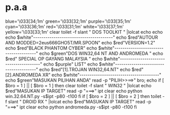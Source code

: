 # p.a.a
blue='\033[34;1m' green='\033[32;1m'   purple='\033[35;1m' cyan='\033[36;1m' red='\033[31;1m' white='\033[37;1m'                                            yellow='\033[33;1m' clear toilet -f slant " DOS TOOLKIT " |lolcat echo echo echo $white"---------------------------------------" echo $red"AUTOUR AND MODDED=2eus666GHO5T/MR.SPOON" echo $red"VERSION=1.2" echo $red"BLACK PHANTOM CYBER" echo $white"---------------------------------------" echo $green"DOS WIN32,64 NT AND ANDROMEDA         " echo $red"      SPECIAL OP GAYANG MALAYSIA        " echo $white"---------------------------------------" echo $purple"                 LIST" echo $white"---------------------------------------" echo $red"[1].TROJAN WIN32,64.NT" echo $red"[2].ANDROMEDA XR" echo $white"---------------------------------------" echo $green"MASUKAN PILIHAN ANDA" read -p "PILIH>>==>" bro; echo if [ $bro = 1 ] || [ $bro = 1 ] then clear toilet -f slant " WIN32 " |lolcat echo $red"MASUKAN IP TARGET" read -p "===>" ipt clear echo python win.32.64.NT.py -s$ipt -p80 -t100 fi  if [ $bro = 2 ] || [ $bro = 2 ] then toilet -f slant " DROID RX " |lolcat echo $red"MASUKAN IP TARGET" read -p "===>" ipt clear echo python andromeda.py -s$ipt -p80 -t100 fi
